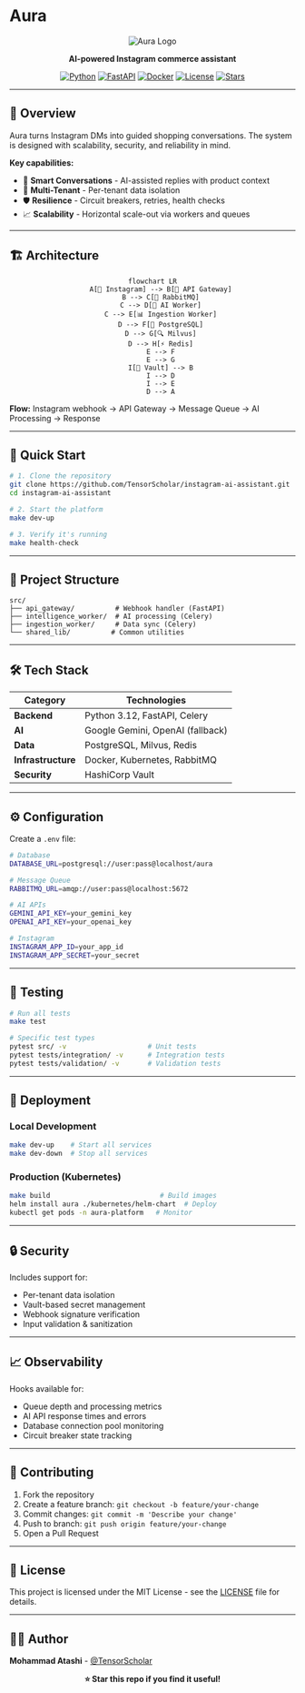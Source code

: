 # Aura

<div align="center">

![Aura Logo](https://img.shields.io/badge/Aura-AI%20Assistant-blue?style=for-the-badge&logo=sparkles)

**AI-powered Instagram commerce assistant**

[![Python](https://img.shields.io/badge/Python-3.12+-3776ab?style=flat-square&logo=python&logoColor=white)](https://python.org)
[![FastAPI](https://img.shields.io/badge/FastAPI-005571?style=flat-square&logo=fastapi&logoColor=white)](https://fastapi.tiangolo.com)
[![Docker](https://img.shields.io/badge/Docker-Ready-2496ed?style=flat-square&logo=docker&logoColor=white)](https://docker.com)
[![License](https://img.shields.io/badge/License-MIT-green?style=flat-square)](LICENSE)
[![Stars](https://img.shields.io/github/stars/TensorScholar/instagram-ai-assistant?style=flat-square&logo=github)](https://github.com/TensorScholar/instagram-ai-assistant)

</div>

---

## 🎯 Overview

Aura turns Instagram DMs into guided shopping conversations. The system is designed with scalability, security, and reliability in mind.

**Key capabilities:**
- 🤖 **Smart Conversations** - AI-assisted replies with product context
- 🏢 **Multi-Tenant** - Per-tenant data isolation
- 🛡️ **Resilience** - Circuit breakers, retries, health checks
- 📈 **Scalability** - Horizontal scale-out via workers and queues

---

## 🏗️ Architecture

<div align="center">

```mermaid
flowchart LR
    A[📱 Instagram] --> B[🚪 API Gateway]
    B --> C[📨 RabbitMQ]
    C --> D[🧠 AI Worker]
    C --> E[📊 Ingestion Worker]
    D --> F[💾 PostgreSQL]
    D --> G[🔍 Milvus]
    D --> H[⚡ Redis]
    E --> F
    E --> G
    I[🔐 Vault] --> B
    I --> D
    I --> E
    D --> A
```

</div>

**Flow:** Instagram webhook → API Gateway → Message Queue → AI Processing → Response

---

## 🚀 Quick Start

```bash
# 1. Clone the repository
git clone https://github.com/TensorScholar/instagram-ai-assistant.git
cd instagram-ai-assistant

# 2. Start the platform
make dev-up

# 3. Verify it's running
make health-check
```

---

## 📁 Project Structure

```
src/
├── api_gateway/          # Webhook handler (FastAPI)
├── intelligence_worker/  # AI processing (Celery)
├── ingestion_worker/     # Data sync (Celery)
└── shared_lib/          # Common utilities
```

---

## 🛠️ Tech Stack

| Category | Technologies |
|----------|-------------|
| **Backend** | Python 3.12, FastAPI, Celery |
| **AI** | Google Gemini, OpenAI (fallback) |
| **Data** | PostgreSQL, Milvus, Redis |
| **Infrastructure** | Docker, Kubernetes, RabbitMQ |
| **Security** | HashiCorp Vault |

---

## ⚙️ Configuration

Create a `.env` file:

```bash
# Database
DATABASE_URL=postgresql://user:pass@localhost/aura

# Message Queue
RABBITMQ_URL=amqp://user:pass@localhost:5672

# AI APIs
GEMINI_API_KEY=your_gemini_key
OPENAI_API_KEY=your_openai_key

# Instagram
INSTAGRAM_APP_ID=your_app_id
INSTAGRAM_APP_SECRET=your_secret
```

---

## 🧪 Testing

```bash
# Run all tests
make test

# Specific test types
pytest src/ -v                    # Unit tests
pytest tests/integration/ -v      # Integration tests
pytest tests/validation/ -v       # Validation tests
```

---

## 🚢 Deployment

### Local Development
```bash
make dev-up    # Start all services
make dev-down  # Stop all services
```

### Production (Kubernetes)
```bash
make build                           # Build images
helm install aura ./kubernetes/helm-chart  # Deploy
kubectl get pods -n aura-platform   # Monitor
```

---

## 🔒 Security

Includes support for:
- Per-tenant data isolation
- Vault-based secret management
- Webhook signature verification
- Input validation & sanitization

---

## 📈 Observability

Hooks available for:
- Queue depth and processing metrics
- AI API response times and errors
- Database connection pool monitoring
- Circuit breaker state tracking

---

## 🤝 Contributing

1. Fork the repository
2. Create a feature branch: `git checkout -b feature/your-change`
3. Commit changes: `git commit -m 'Describe your change'`
4. Push to branch: `git push origin feature/your-change`
5. Open a Pull Request

---

## 📄 License

This project is licensed under the MIT License - see the [LICENSE](LICENSE) file for details.

---

## 👨‍💻 Author

**Mohammad Atashi** - [@TensorScholar](https://github.com/TensorScholar)

<div align="center">

**⭐ Star this repo if you find it useful!**

</div>